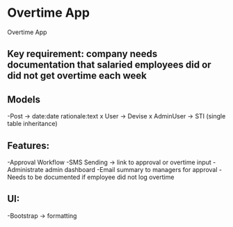 # Overtime App

Overtime App

## Key requirement: company needs documentation that salaried employees did or did not get overtime each week

## Models

-Post -> date:date rationale:text
x User -> Devise
x AdminUser -> STI (single table inheritance)

## Features:
-Approval Workflow
-SMS Sending -> link to approval or overtime input
-Administrate admin dashboard
-Email summary to managers for approval
-Needs to be documented if employee did not log overtime

## UI:
-Bootstrap -> formatting
